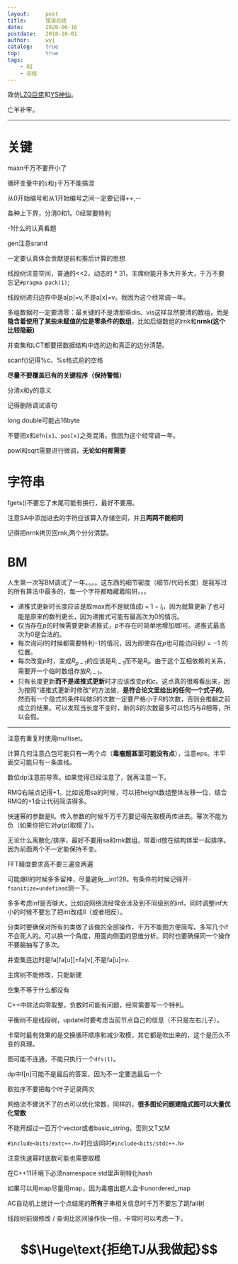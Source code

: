 ```yaml
---
layout:		post
title:		错误总结
date:		2020-06-16
postdate:	2018-10-01
author:		wyj
catalog:	true
top:		true
tags:
    - OI
    - 总结
---
```


效仿[LZQ巨佬](https://www.luogu.com.cn/blog/Re-see/)和[YS神仙](https://blog.csdn.net/emmmmmmmmm)。

亡羊补牢。

-----
# 关键
maxn千万不要开小了

循环变量中的`i`和`j`千万不能搞混

从0开始编号和从1开始编号之间一定要记得++,--

各种上下界，分清0和1。0经常要特判

-1什么的认真看题

gen注意srand

一定要认真体会贡献提前和推后计算的思想

线段树注意空间，普通的<<2，动态的 * 31，主席树能开多大开多大，千万不要忘记`#pragma pack(1)`;

线段树递归边界中是a[p]=v,不是a[x]=v。我因为这个经常调一年。

多组数据时一定要清零：最关键的不是清那些dis、vis这样显然要清的数组，而是**隐含着使用了某些未赋值的位是零条件的数组**，比如后缀数组的rnk和**nrnk(这个比较隐蔽)**

并查集和LCT都要把数据结构中连的边和真正的边分清楚。

scanf()记得%c、%s格式前的空格

**尽量不要覆盖已有的关键程序（保持警惕）**

分清x和y的意义

记得删除调试语句

long double可能占16byte

不要把x和`dfn[x]`、`pos[x]`之类混淆。我因为这个经常调一年。

powl和sqrt需要进行微调，**无论如何都需要**
# 字符串
fgets()不要忘了末尾可能有换行，最好不要用。

注意SA中添加进去的字符应该算入存储空间，并且**两两不能相同**

记得把nrnk拷贝回rnk,两个分分清楚。

# BM

人生第一次写BM调试了一年。。。。这东西的细节密度（细节/代码长度）是我写过的所有算法中最多的，每一个字符都暗藏着陷阱。。。
- 递推式更新时长度应该是取max而不是赋值成$i+1-l_i$，因为就算更新了也可能是原来的数列更长，因为递推式可能有最高次为0的情况。
- 仅当存在$p$的时候需要更新递推式，$p$不存在时简单地增加$l$即可。递推式最高次为0是合法的。
- 每次询问$l$的时候都需要特判$-1$的情况，因为即使存在$p$也可能访问到$l=-1$ 的位置。
- 每次改变$p$时，变成$R_{p-1}$的应该是$R_{i-1}$而不是$R_i$。由于这个互相依赖的关系，需要开一个临时数组存放$R_{i-1}$。
- 只有长度更新**而不是递推式更新**时才应该改变$p$和$c$。这点真的很难看出来，因为按照“递推式更新时修改”的方法做，**是符合论文里给出的任何一个式子的**。然而有一个隐式的条件叫做$S$的次数一定要严格小于$R$的次数，否则会推翻之前成立的结果。可以发现当长度不变时，新的$S$的次数最多可以恰巧与$R$相等，所以会假。

-----
注意有重复时使用multiset。

计算几何注意凸包可能只有一两个点（**毒瘤题甚至可能没有点**），注意eps。半平面交可能只有一条直线。

数位dp注意前导零。如果觉得已经注意了，就再注意一下。

RMQ右端点记得+1。比如说用sa的时候，可以把height数组整体左移一位，结合RMQ的+1会让代码简洁得多。

快速幂的参数是ll。传入参数的时候千万千万要记得先取模再传进去。幂次不能为负（如果你把它对$\varphi(p)$取模了）。

无论什么离散化/排序，最好不要用sa和rnk数组，带着id放在结构体里一起排序。因为前面两个不一定能保持不变。

FFT精度要求高不要三遍变两遍

可能爆ll的时候多多留神，尽量避免__int128。有条件的时候记得开`-fsanitize=undefined`测一下。

多多考虑inf是否够大，比如说网络流经常会涉及到不同级别的inf。同时调整inf大小的时候不要忘了把int改成ll（或者相反）。

分类时要确保对所有的类做了该做的全部操作，千万不能图方便简写。多写几个if不会死人的。可以换一个角度，用面向侧面的思维分析。同时也要确保同一个操作不要脑抽写了多次。

并查集连边时是fa[fa[u]]=fa[v],不是fa[u]=v.

主席树不能修改，只能新建

空集不等于什么都没有

C++中除法向零取整，负数时可能有问题，经常需要写一个特判。

平衡树不是线段树，update时要考虑当前节点自己的信息（不只是左右儿子）。

卡常时最有效果的是交换循环顺序和减少取模，其它都是吹出来的，这个是历久不变的真理。

图可能不连通，不能只执行一个`dfs(1)`。

dp中f[n]可能不是最后的答案，因为不一定要选最后一个

欧拉序不要把每个叶子记录两次

网络流不建流不了的点可以优化常数，同样的，**很多图论问题建隐式图可以大量优化常数**

不能开超过一百万个vector或者basic_string，否则又T又M

`#include<bits/extc++.h>`时应该同时`#include<bits/stdc++.h>`

注意快速幂时底数可能也需要取模

在C++11环境下必须namespace std里声明特化hash

如果可以用map尽量用map，因为毒瘤出题人会卡unordered_map

AC自动机上统计一个点结尾的**所有**子串相关信息时千万不要忘了跳fail树

线段树前缀修改 / 查询比区间操作快一倍，卡常时可以考虑一下。
# $$\Huge\text{拒绝TJ从我做起}$$
